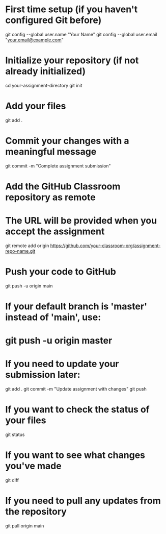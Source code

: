 # First time setup (if you haven't configured Git before)
git config --global user.name "Your Name"
git config --global user.email "your.email@example.com"

# Initialize your repository (if not already initialized)
cd your-assignment-directory
git init

# Add your files
git add .

# Commit your changes with a meaningful message
git commit -m "Complete assignment submission"

# Add the GitHub Classroom repository as remote
# The URL will be provided when you accept the assignment
git remote add origin https://github.com/your-classroom-org/assignment-repo-name.git

# Push your code to GitHub
git push -u origin main

# If your default branch is 'master' instead of 'main', use:
# git push -u origin master

# If you need to update your submission later:
git add .
git commit -m "Update assignment with changes"
git push

# If you want to check the status of your files
git status

# If you want to see what changes you've made
git diff

# If you need to pull any updates from the repository
git pull origin main